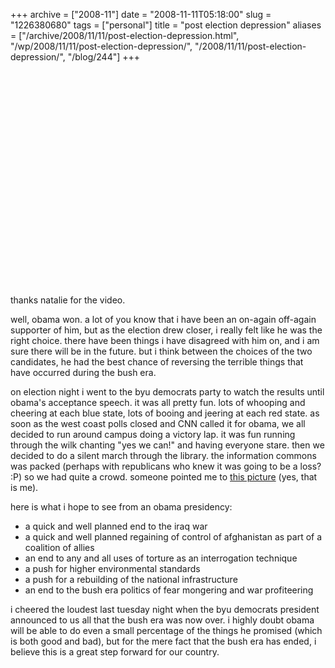 +++
archive = ["2008-11"]
date = "2008-11-11T05:18:00"
slug = "1226380680"
tags = ["personal"]
title = "post election depression"
aliases = ["/archive/2008/11/11/post-election-depression.html", "/wp/2008/11/11/post-election-depression/", "/2008/11/11/post-election-depression/", "/blog/244"]
+++

<object width="425" height="344">
<param name="movie" value="http://www.youtube.com/v/c3_95F5e-Ac&hl=en&fs=1"></param>
<param name="allowFullScreen" value="true"></param>
<param name="allowscriptaccess" value="always"></param>
<embed src="http://www.youtube.com/v/c3_95F5e-Ac&hl=en&fs=1" type="application/x-shockwave-flash" allowscriptaccess="always" allowfullscreen="true" width="425" height="344"> </embed>
</object>

thanks natalie for the video.

well, obama won. a lot of you know that i have been an on-again off-again
supporter of him, but as the election drew closer, i really felt like he
was the right choice. there have been things i have disagreed with him on,
and i am sure there will be in the future. but i think between the choices
of the two candidates, he had the best chance of reversing the terrible
things that have occurred during the bush era.

on election night i went to the byu democrats party to watch the results
until obama's acceptance speech. it was all pretty fun. lots of whooping
and cheering at each blue state, lots of booing and jeering at each red
state. as soon as the west coast polls closed and CNN called it for obama,
we all decided to run around campus doing a victory lap. it was fun
running through the wilk chanting "yes we can!" and having everyone stare.
then we decided to do a silent march through the library. the information
commons was packed (perhaps with republicans who knew it was going to be
a loss? :P) so we had quite a crowd. someone pointed me to [this
picture][1] (yes, that is me).

here is what i hope to see from an obama presidency:

- a quick and well planned end to the iraq war
- a quick and well planned regaining of control of afghanistan as part of
  a coalition of allies
- an end to any and all uses of torture as an interrogation technique
- a push for higher environmental standards
- a push for a rebuilding of the national infrastructure
- an end to the bush era politics of fear mongering and war profiteering

i cheered the loudest last tuesday night when the byu democrats president
announced to us all that the bush era was now over. i highly doubt obama
will be able to do even a small percentage of the things he promised
(which is both good and bad), but for the mere fact that the bush era has
ended, i believe this is a great step forward for our country.

[1]: http://www.onelowerlight.com/photos/index.php?showimage=679&rating=5

